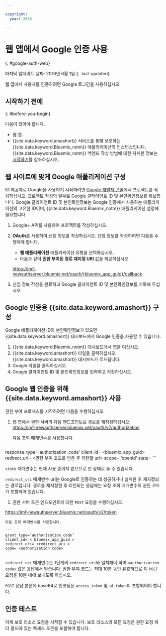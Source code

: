 ```yaml
---

copyright:
  year: 2016

---
```


# 웹 앱에서 Google 인증 사용
{: #google-auth-web}

마지막 업데이트 날짜: 2016년 6월 1일
{: .last-updated}

웹 앱에서 사용자를 인증하려면 Google 로그인을 사용하십시오.


## 시작하기 전에
{: #before-you-begin}

다음이 있어야 합니다.
* 웹 앱.
* {{site.data.keyword.amashort}} 서비스를 통해 보호하는 {{site.data.keyword.Bluemix_notm}} 애플리케이션의 인스턴스입니다. {{site.data.keyword.Bluemix_notm}} 백엔드 작성 방법에 대한 자세한 정보는 [시작하기](index.html)를 참조하십시오.  

## 웹 사이트에 맞게 Google 애플리케이션 구성
ID 제공자로 Google을 사용하기 시작하려면 [Google 개발자 콘솔](https://console.developers.google.com)에서 프로젝트를 작성하십시오. 프로젝트 작성의 일부로 Google 클라이언트 ID 및 본인확인정보를 확보합니다. Google 클라이언트 ID 및 본인확인정보는 Google 인증에서 사용하는 애플리케이션의 고유한 ID이며, {{site.data.keyword.Bluemix_notm}} 애플리케이션 설정에 필요합니다.

1. Google+ API를 사용하여 프로젝트를 작성하십시오.
1. **OAuth**를 사용하여 신임 정보를 작성하십시오. 신임 정보를 작성하려면 다음을 수행해야 합니다.
    * **웹 애플리케이션** 애플리케이션 유형을 선택하십시오.
    * 다음과 같이 **권한 부여된 경로 재지정 URI** 값을 제공하십시오.

     https://imf-newauthserver.bluemix.net/oauth/{bluemix_app_guid}/callback
1. 신임 정보 작성을 완료하고 Google 클라이언트 ID 및 본인확인정보를 기록해 두십시오.


## Google 인증용 {{site.data.keyword.amashort}} 구성
Google 애플리케이션 ID와 본인확인정보가 있으면 {{site.data.keyword.amashort}} 대시보드에서 Google 인증을 사용할 수 있습니다.

1. {{site.data.keyword.Bluemix_notm}} 대시보드에서 앱을 여십시오. 
1. {{site.data.keyword.amashort}} 타일을 클릭하십시오. {{site.data.keyword.amashort}} 대시보드가 로드됩니다. 
1. Google 타일을 클릭하십시오.
1. Google 클라이언트 ID 및 본인확인정보를 입력하고 저장하십시오.


## Google 웹 인증을 위해 {{site.data.keyword.amashort}} 사용
권한 부여 프로세스를 시작하려면 다음을 수행하십시오. 

1. 웹 앱에서 권한 서버의 다음 엔드포인트로 경로를 재지정하십시오.  
  https://imf-newauthserver.bluemix.net/oauth/v2/authorization

    다음 조회 매개변수를 사용합니다. 
	```
response_type='authorization_code'
   client_id= <bluemix_app_guid>
   redirect_uri= <권한 부여 코드를 받은 후 리턴할 uri>
   scope= ‘openid’
   state= <state>
	```

  `state` 매개변수는 현재 사용 중이지 않으므로 빈 상태로 둘 수 있습니다. 

  `redirect_uri` 매개변수 uri는 Google로 인증하는 데 성공하거나 실패한 후 재지정되는 경로입니다.
  경로를 재지정한 후 리턴되는 응답에는 요청 조회 매개변수의 권한 코드가 포함되어 있습니다.
1. 권한 서버 토큰 엔드포인트에 대한 `POST` 요청을 수행하십시오.

 https://imf-newauthserver.bluemix.net/oauth/v2/token


    다음 조회 매개변수를 사용합니다. 

	```
  	grant_type=’authorization_code’
    client_id= < bluemix_app_guid >
    redirect_uri= <redirect_uri >
    code= <authorization code>
	```
`redirect_uri` 매개변수는 1단계의 `redirect_uri`와 일치해야 하며 `<authorization code>` 값은 응답에서 받습니다.
  권한 부여 코드는 최대 10분 동안 유효하므로 이 `POST` 요청을 10분 내에 보내도록 하십시오.

`POST` 응답 본문에 base64로 인코딩된 `access_token` 및 `id_token`이 포함되어야 합니다.

## 인증 테스트

이제 보호 리소스 요청을 시작할 수 있습니다.
보호 리소스의 모든 요청은 권한 요청 헤더 필드에 있는 액세스 토큰을 포함해야 합니다.


